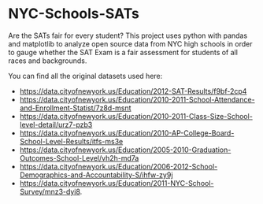 # NYC-Schools-SATs
Are the SATs fair for every student?
This project uses python with pandas and matplotlib to analyze open source data from NYC high schools in order to gauge whether the SAT Exam is a fair assessment for students of all races and backgrounds.


You can find all the original datasets used here: 
- https://data.cityofnewyork.us/Education/2012-SAT-Results/f9bf-2cp4 
- https://data.cityofnewyork.us/Education/2010-2011-School-Attendance-and-Enrollment-Statist/7z8d-msnt
- https://data.cityofnewyork.us/Education/2010-2011-Class-Size-School-level-detail/urz7-pzb3
- https://data.cityofnewyork.us/Education/2010-AP-College-Board-School-Level-Results/itfs-ms3e
- https://data.cityofnewyork.us/Education/2005-2010-Graduation-Outcomes-School-Level/vh2h-md7a
- https://data.cityofnewyork.us/Education/2006-2012-School-Demographics-and-Accountability-S/ihfw-zy9j
- https://data.cityofnewyork.us/Education/2011-NYC-School-Survey/mnz3-dyi8. 
